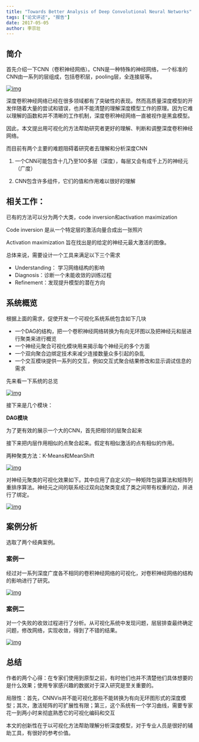 ```yaml
---
title: "Towards Better Analysis of Deep Convolutional Neural Networks"
tags: ["论文评述", "报告"]
date: 2017-05-05
author: 李宗壮
---
```


## 简介

首先介绍一下CNN（卷积神经网络）。CNN是一种特殊的神经网络，一个标准的CNN由一系列的层组成，包括卷积层，pooling层，全连接层等。

[![img](http://www.cad.zju.edu.cn/home/vagblog/wp-content/uploads/2017/05/12.png)](http://www.cad.zju.edu.cn/home/vagblog/wp-content/uploads/2017/05/12.png)

深度卷积神经网络已经在很多领域都有了突破性的表现。然而高质量深度模型的开发伴随着大量的尝试和错误，也并不能清楚的理解深度模型工作的原理。因为它难以理解的函数和并不清晰的工作机制，深度卷积神经网络一直被视作是黑盒模型。

因此，本文提出用可视化的方法帮助研究者更好的理解、判断和调整深度卷积神经网络。



而目前有两个主要的难题阻碍着研究者去理解和分析深度CNN

1. 一个CNN可能包含十几乃至100多层（深度），每层又会有成千上万的神经元（广度）

2. CNN包含许多组件，它们的值和作用难以很好的理解



## 相关工作：

已有的方法可以分为两个大类，code inversion和activation maximization

Code inversion 是从一个特定层的激活向量合成出一张照片

Activation maximization 旨在找出是的给定的神经元最大激活的图像。



总体来说，需要设计一个工具来满足以下三个需求

- Understanding： 学习网络结构的影响
- Diagnosis：诊断一个未能收敛的训练过程
- Refinement：发现提升模型的潜在方向



## 系统概览

根据上面的需求，促使开发一个可视化系统系统包含如下几块

- 一个DAG的结构，把一个卷积神经网络转换为有向无环图以及把神经元和层进行聚类来进行概览
- 一个神经元聚合可视化模块用来揭示每个神经元的多个方面
- 一个双向聚合边绑定技术来减少连接数量众多引起的杂乱
- 一个交互模块提供一系列的交互，例如交互式聚合结果修改和显示调试信息的需求



先来看一下系统的总览

[![img](http://www.cad.zju.edu.cn/home/vagblog/wp-content/uploads/2017/05/2.png)](http://www.cad.zju.edu.cn/home/vagblog/wp-content/uploads/2017/05/2.png)

接下来是几个模块：

**DAG模块**

为了更有效的展示一个大的CNN，首先把相邻的层聚合起来

接下来把内层作用相似的点聚合起来。假定有相似激活的点有相似的作用。

两种聚类方法：K-Means和MeanShift

[![img](http://www.cad.zju.edu.cn/home/vagblog/wp-content/uploads/2017/05/3.png)](http://www.cad.zju.edu.cn/home/vagblog/wp-content/uploads/2017/05/3.png)



对神经元聚类的可视化效果如下。其中应用了自定义的一种矩阵包装算法和矩阵列重排序算法。神经元之间的联系经过双向边聚类变成了类之间带有权重的边，并进行了绑定。

[![img](http://www.cad.zju.edu.cn/home/vagblog/wp-content/uploads/2017/05/41.png)](http://www.cad.zju.edu.cn/home/vagblog/wp-content/uploads/2017/05/41.png)



## 案例分析

选取了两个经典案例。

### **案例一**

经过对一系列深度广度各不相同的卷积神经网络的可视化，对卷积神经网络的结构的影响进行了研究。

[![img](http://www.cad.zju.edu.cn/home/vagblog/wp-content/uploads/2017/05/5.png)](http://www.cad.zju.edu.cn/home/vagblog/wp-content/uploads/2017/05/5.png)

 

### 案例二

对一个失败的收敛过程进行了分析。从可视化系统中发现问题，层层排查最终确定问题，修改网络，实现收敛，得到了不错的结果。

[![img](http://www.cad.zju.edu.cn/home/vagblog/wp-content/uploads/2017/05/6.png)](http://www.cad.zju.edu.cn/home/vagblog/wp-content/uploads/2017/05/6.png)

 

## 总结

作者的两个心得：在专家们使用到原型之前，有时他们也并不清楚他们具体想要的是什么效果；使用专家感兴趣的数据对于深入研究是至关重要的。

局限性：首先，CNNVis并不能可视化那些不能转换为有向无环图形式的深度模型；其次，激活矩阵的可扩展性有限；第三，这个系统有一个学习曲线，需要专家花一到两小时来彻底熟悉它的可视化编码和交互

本文的创新性在于以可视化方法帮助理解分析深度模型，对于专业人员是很好的辅助工具，有很好的参考价值。